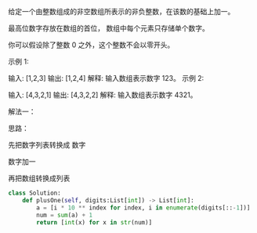 给定一个由整数组成的非空数组所表示的非负整数，在该数的基础上加一。

最高位数字存放在数组的首位， 数组中每个元素只存储单个数字。

你可以假设除了整数 0 之外，这个整数不会以零开头。

示例 1:

输入: [1,2,3]
输出: [1,2,4]
解释: 输入数组表示数字 123。
示例 2:

输入: [4,3,2,1]
输出: [4,3,2,2]
解释: 输入数组表示数字 4321。

解法一：

思路：

先把数字列表转换成 数字

数字加一

再把数组转换成列表

~~~python
class Solution:
    def plusOne(self, digits:List[int]) -> List[int]:
        a = [i * 10 ** index for index, i in enumerate(digits[::-1])]
        num = sum(a) + 1
        return [int(x) for x in str(num)]
~~~



